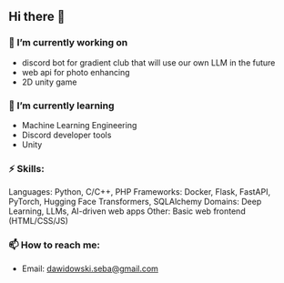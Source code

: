 ## Hi there 👋

### 🔭 I’m currently working on
- discord bot for gradient club that will use our own LLM in the future
- web api for photo enhancing
- 2D unity game
### 🌱 I’m currently learning 
- Machine Learning Engineering
- Discord developer tools
- Unity
### ⚡ Skills:
Languages: Python, C/C++, PHP
Frameworks: Docker, Flask, FastAPI, PyTorch, Hugging Face Transformers, SQLAlchemy
Domains: Deep Learning, LLMs, AI-driven web apps
Other: Basic web frontend (HTML/CSS/JS)
### 📫 How to reach me: 
- Email: dawidowski.seba@gmail.com
